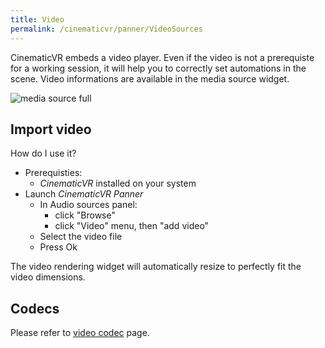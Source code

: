 ```yaml
---
title: Video 
permalink: /cinematicvr/panner/VideoSources
---
```


[media_full]: {{site.baseurl}}/cinematicvr/img/media_full.png
[video_codecs]: {{site.baseurl}}/cinematicvr/VideoCodecs/
CinematicVR embeds a video player. Even if the video is not a prerequiste for a working session, it will help you to correctly set automations in the scene.
Video informations are available in the media source widget.

![media source full][media_full]


## Import video

How do I use it?
- Prerequisties:
	- *CinematicVR* installed on your system
- Launch *CinematicVR Panner*
	- In Audio sources panel:
		- click "Browse"
		- click "Video" menu, then "add video"
	- Select the video file
	- Press Ok

The video rendering widget will automatically resize to perfectly fit the video dimensions.

## Codecs

Please refer to [video codec][video_codecs] page.